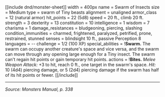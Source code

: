 [[include dnd/monster-sheet]]
width = 400px
name = Swarm of Insects
size = Medium
type = swarm of Tiny beasts
alignment = unaligned
armor_class = 12 (natural armor)
hit_points = 22 (5d8)
speed = 20 ft., climb 20 ft.
strength = 3
dexterity = 13
constitution = 10
intelligence = 1
wisdom = 7
charisma = 1
damage_resistances = bludgeoning, piercing, slashing
condition_immunities = charmed, frightened, paralyzed, petrified, prone, restrained, stunned
senses = blindsight 10 ft., passive Perception 8
languages = --
challenge = 1/2 (100 XP)
special_abilities = !**Swarm.** The swarm can occupy another creature's space and vice versa, and the swarm can move through any opening large enough for a Tiny insect. The swarm can't regain hit points or gain temporary hit points.
actions = !**Bites.** *Melee Weapon Attack:* +3 to hit, reach 0 ft., one target in the swarm's space. *Hit:* 10 (4d4) piercing damage, or 5 (2d4) piercing damage if the swarm has half of its hit points or fewer.
[[/include]]

----

*Source: Monsters Manual, p. 338*